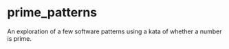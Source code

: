 # prime_patterns
An exploration of a few software patterns using a kata of whether a number is prime.
